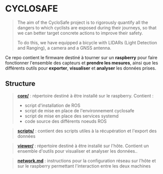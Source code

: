 # CYCLOSAFE

> The aim of the CycloSafe project is to rigorously quantify all the dangers to which cyclists are exposed during their journeys, so that we can better target concrete actions to improve their safety.
> 
> To do this, we have equipped a bicycle with LIDARs (Light Detection and Ranging), a camera and a GNSS antenna.

Ce repo contient le firmware destiné à tourner sur un **raspberry** pour faire fonctionner l'ensemble des capteurs et **prendre les mesures**, ainsi que les différents outils pour **exporter**, **visualiser** et **analyser** les données prises.

## Structure

> [**core/**](core/README.md) : répertoire destiné à être installé sur le raspberry. Contient :
> 	- script d'installation de ROS
> 	- script de mise en place de l'environnement cyclosafe
> 	- script de mise en place des services systemd
> 	- code source des différents noeuds ROS

> [**scripts/**](scripts/README.md) : contient des scripts utiles à la récupération et l'export des données

> [**viewer/**](viewer/README.md) : répertoire destiné à être installé sur l'hôte. Contient un ensemble d'outils pour visualiser et analyser les données..

> [**network.md**](network.md) : instructions pour la configuration réseau sur l'hôte et sur le raspberry permettant l'interaction entre les deux machines


